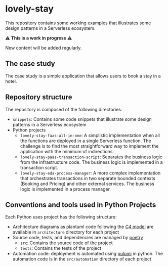 # lovely-stay

This repository contains some working examples that illustrates some design patterns in a Serverless ecosystem.

:warning: **This is a work in progress** :warning:

New content will be added regularly.

## The case study

The case study is a simple application that allows users to book a stay in a hotel.

## Repository structure

The repository is composed of the following directories:

- `snippets`: Contains some code snippets that illustrate some design patterns in a Serverless ecosystem
- Python projects
    - `lovely-stay-faas-all-in-one`: A simplistic implementation when all the functions are deployed in a single
      Serverless function. The challenge is to find the most straightforward way to implement the application with the
      minimum of indirections.
    - `lovely-stay-paas-transaction-script`: Separates the business logic from the infrastructure code. The business
      logic is implemented in a transaction script.
    - `lovely-stay-eda-process-manager`: A more complex implementation that orchestrates transactions in two separate
      bounded contexts (Booking and Pricing) and other external services. The business logic is implemented in a process
      manager.

## Conventions and tools used in Python Projects

Each Python uses project has the following structure:

- Architecture diagrams as plantuml code following the [C4 model](https://c4model.com/) are available in `architecture`
  directory for each project
- Source code, tests, and dependencies are managed by [poetry](https://python-poetry.org/docs/)
    - `src`: Contains the source code of the project
    - `tests`: Contains the tests of the project
- Automation code: deployment is automated using [pulumi](https://www.pulumi.com/docs/) in python. The automation code
  is in the `src/automation` directory of each project